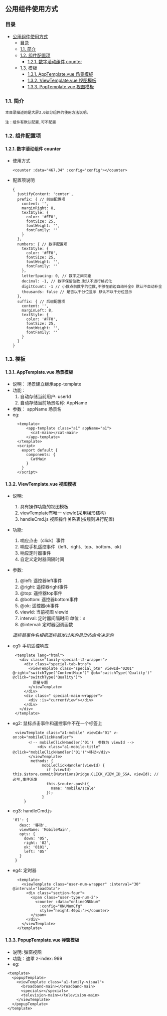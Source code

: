 ## 公用组件使用方式
### 目录
<!-- TOC -->

- [公用组件使用方式](#公用组件使用方式)
  - [目录](#目录)
  - [1.1. 简介](#11-简介)
  - [1.2. 组件配置项](#12-组件配置项)
    - [1.2.1. 数字滚动组件 counter](#121-数字滚动组件-counter)
  - [1.3. 模板](#13-模板)
    - [1.3.1. AppTemplate.vue 场景模板](#131-AppTemplate.vue-场景模板)
    - [1.3.2. ViewTemplate.vue 视图模板](#132-ViewTemplate.vue-视图模板)
    - [1.3.3. PopTemplate.vue 视图模板](#132-PopTemplate.vue-弹窗模板)
<!-- /TOC -->

### 1.1. 简介
    本目录描述的是大屏3.0部分组件的使用方法说明。
  
    注：组件有默认配置,可不配置

### 1.2. 组件配置项

#### 1.2.1. 数字滚动组件 counter
  
  * 使用方式
    ```
    <counter :data="467.34" :config='config'></counter>
    ```
    
  * 配置项说明
  
    ```
    {
      justifyContent: 'center',
      prefix: { // 前缀配置项
        content: '', 
        marginRight: 8,
        textStyle: {
          color: '#FF0',
          fontSize: 25,
          fontWeight: '',
          fontFamily: ''
        }
      },
      numbers: { // 数字配置项
        textStyle: {
          color: '#FF0',
          fontSize: 25,
          fontWeight: '',
          fontFamily: ''
        },
        letterSpacing: 0, // 数字之间间距
        decimal: -1, // 数字保留位数,默认不进行格式化
        digitCount: -1 // 小数点前数字的位数,不够在前边自动补全0 默认不自动补全
        thousands: false // 是否以千分位显示 默认不以千分位显示 
      },
      suffix: { // 后缀配置项
        content: '',
        marginLeft: 8,
        textStyle: {
          color: '#FF0',
          fontSize: 25,
          fontWeight: '',
          fontFamily: ''
        }
      }
    }
    ```

### 1.3. 模板

####  1.3.1. AppTemplate.vue 场景模板

  * 说明： 场景建立继承app-template
  * 功能：
     1. 自动存储当前用户: userId
     2. 自动存储当前场景名称: AppName
  * 参数： appName  场景名
  * eg:
      ```
        <template>
            <app-template class="a1" appName="a1">
              <cat-main></cat-main>
            </app-template>
        </template>
        <script>
          export default {
            components: {
              CatMain
            }
          }
        </script>
      ```

####  1.3.2. ViewTemplate.vue  视图模板

* 说明:
     1. 具有操作功能的视图模板
     2. viewTemplate有唯一 viewId(采用梯形结构)
     3. handleCmd.js 视图操作关系表(按规则进行配置)
* 功能:
     1. 响应点击（click）事件
     2. 响应手机遥控事件（left、right、top、bottom、ok）
     3. 响应定时器事件
     4. 自定义定时器间隔时间
* 参数:
     1. @left: 遥控器left事件
     2. @right: 遥控器right事件
     3. @top: 遥控器top事件
     4. @bottom: 遥控器bottom事件
     5. @ok: 遥控器ok事件
     6. viewId: 当前视图 viewId
     7. interval: 定时器间隔时间 单位：s
     8. @interval: 定时器回调函数

     *遥控器事件名根据遥控器发过来的是动态命令决定的*

* eg1:  手机遥控响应
    ```
     <template lang="html">
       <div class="family-special-l2-wrapper">
         <div class="special-tab-btns">
           <viewTemplate class="special_btn" viewId="0201" @right="switchType('ContentMain')" @ok="switchType('Quality')" @click="switchType('Quality')">
             质量专题
           </viewTemplate>
         </div>
         <div class=" special-main-wrapper">
           <div :is="currentView"></div>
         </div>
       </div>
     </template>
    ```
* eg2: 鼠标点击事件和遥控事件不在一个标签上
    ```
     <viewTemplate class="a1-mobile" viewId="01" v-on:ok="mobileClickHandler">
           <!-- mobileClickHandler('01')  参数为 viewId -->
               <div class="a1-mobile-title" @click="mobileClickHandler('01')">移动</div>
           </viewTemplate>
            methods: {
                 mobileClickHandler(viewId) {
                   if (viewId) this.$store.commit(MutationsBridge.CLICK_VIEW_ID_SSA, viewId); // 必写,事件派发
                   this.$router.push({
                     name: 'mobile/scale'
                   });
                 }
         }
    ```
* eg3: handleCmd.js
    ```
    '01': {
       desc: '移动',
       viewName: 'MobileMain',
       opts: {
         down: '05',
         right: '02',
         ok: '0101',
         left: '05'
       }
     }
    ```
* eg4: 定时器
  ```
    <template>
      <viewTemplate class="user-num-wrapper" :interval="30" @interval="loadData">
        <div class="section-four">
          <span class="user-type-num-2">
            <counter :data="onlineONUNum"
              :config="ONUNumCfg"
              style="height:40px;"></counter>
          </span>
        </div>
      </viewTemplate>
    </template>

  ```

#### 1.3.3. PopupTemplate.vue 弹窗模板
   * 说明: 弹窗视图
   * 功能：遮罩 z-index: 999
   * eg:
   ```
    <template>
      <popupTemplate>
        <viewTemplate class="a1-family-visual">
          <broadband-main></broadband-main>
          <specials></specials>
          <television-main></television-main>
        </viewTemplate>
      </popupTemplate>
    </template>
   ```





